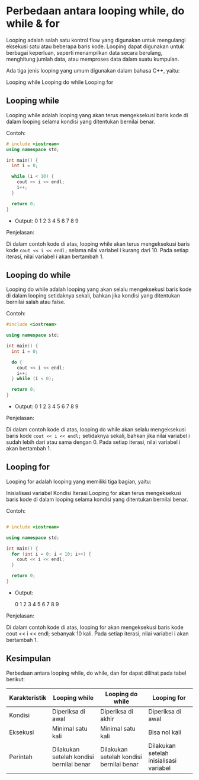 # Perbedaan antara looping while, do while & for

Looping adalah salah satu kontrol flow yang digunakan untuk mengulangi eksekusi satu atau beberapa baris kode. Looping dapat digunakan untuk berbagai keperluan, seperti menampilkan data secara berulang, menghitung jumlah data, atau memproses data dalam suatu kumpulan.

Ada tiga jenis looping yang umum digunakan dalam bahasa C++, yaitu:

Looping while
Looping do while
Looping for

## Looping while

Looping while adalah looping yang akan terus mengeksekusi baris kode di dalam looping selama kondisi yang ditentukan bernilai benar.

Contoh:

```C++
# include <iostream>
using namespace std;

int main() {
  int i = 0;

  while (i < 10) {
    cout << i << endl;
    i++;
  }

  return 0;
}
```

- Output:
  0
  1
  2
  3
  4
  5
  6
  7
  8
  9

Penjelasan:

Di dalam contoh kode di atas, looping while akan terus mengeksekusi baris kode `cout << i << endl;` selama nilai variabel i kurang dari 10. Pada setiap iterasi, nilai variabel i akan bertambah 1.

## Looping do while

Looping do while adalah looping yang akan selalu mengeksekusi baris kode di dalam looping setidaknya sekali, bahkan jika kondisi yang ditentukan bernilai salah atau false.

Contoh:

```C++
#include <iostream>

using namespace std;

int main() {
  int i = 0;

  do {
    cout << i << endl;
    i++;
  } while (i < 0);

  return 0;
}
```

- Output:
  0
  1
  2
  3
  4
  5
  6
  7
  8
  9

Penjelasan:

Di dalam contoh kode di atas, looping do while akan selalu mengeksekusi baris kode `cout << i << endl;` setidaknya sekali, bahkan jika nilai variabel i sudah lebih dari atau sama dengan 0. Pada setiap iterasi, nilai variabel i akan bertambah 1.

## Looping for

Looping for adalah looping yang memiliki tiga bagian, yaitu:

Inisialisasi variabel
Kondisi
Iterasi
Looping for akan terus mengeksekusi baris kode di dalam looping selama kondisi yang ditentukan bernilai benar.

Contoh:

```C++

# include <iostream>

using namespace std;

int main() {
  for (int i = 0; i < 10; i++) {
    cout << i << endl;
  }

  return 0;
}
```

- Output:

  0
  1
  2
  3
  4
  5
  6
  7
  8
  9

Penjelasan:

Di dalam contoh kode di atas, looping for akan mengeksekusi baris kode cout << i << endl; sebanyak 10 kali. Pada setiap iterasi, nilai variabel i akan bertambah 1.

## Kesimpulan

Perbedaan antara looping while, do while, dan for dapat dilihat pada tabel berikut:

| Karakteristik | Looping while | Looping do while | Looping for |
| -- | -- | -- | -- |
| Kondisi | Diperiksa di awal | Diperiksa di akhir | Diperiksa di awal |
| Eksekusi | Minimal satu kali | Minimal satu kali | Bisa nol kali |
| Perintah | Dilakukan setelah kondisi bernilai benar | Dilakukan setelah kondisi bernilai benar | Dilakukan setelah inisialisasi variabel|
